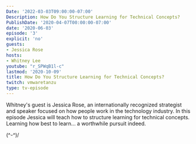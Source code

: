 ```yaml
---
Date: '2022-03-03T09:00:00-07:00'
Description: How Do You Structure Learning for Technical Concepts?
PublishDate: '2020-04-07T00:00:00-07:00'
date: '2020-06-03'
episode: '3'
explicit: 'no'
guests:
- Jessica Rose
hosts:
- Whitney Lee
youtube: "r_SPWqB1l-c"
lastmod: '2020-10-09'
title: How Do You Structure Learning for Technical Concepts?
twitch: vmwaretanzu
type: tv-episode
---
```


Whitney's guest is Jessica Rose, an internationally recognized strategist and speaker focused on how people 
work in the technology industry.  In this episode Jessica will teach how to structure learning for technical 
concepts.  Learning how best to learn... a worthwhile pursuit indeed.  

\(^-^)/
